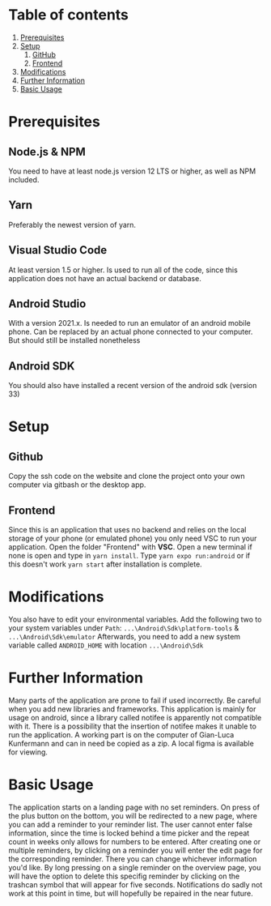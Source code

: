# Table of contents
1. [Prerequisites](#Prerequisites)
2. [Setup](#Setup)
    1. [GitHub](#Github)
    2. [Frontend](#Frontend)
3. [Modifications](#Modifications)
4. [Further Information](#Further-Information)
5. [Basic Usage](#Basic-Usage)

# Prerequisites

## Node.js & NPM
You need to have at least node.js version 12 LTS or higher, as well as NPM included.

## Yarn
Preferably the newest version of yarn.

## Visual Studio Code
At least version 1.5 or higher. Is used to run all of the code, since this application does not have an actual backend or database.

## Android Studio
With a version 2021.x. Is needed to run an emulator of an android mobile phone. Can be replaced by an actual phone connected to your computer.
But should still be installed nonetheless

## Android SDK
You should also have installed a recent version of the android sdk (version 33)


# Setup

## Github
Copy the ssh code on the website and clone the project onto your own computer via gitbash or the desktop app.

## Frontend
Since this is an application that uses no backend and relies on the local storage of your phone (or emulated phone) you only need VSC to run your
application. Open the folder "Frontend" with **VSC**. Open a new terminal if none is open and type in `yarn install`. 
Type `yarn expo run:android` or if this doesn't work `yarn start` after installation is complete.


# Modifications
You also have to edit your environmental variables. Add the following two to your system variables under `Path`: 
`...\Android\Sdk\platform-tools` & `...\Android\Sdk\emulator`
Afterwards, you need to add a new system variable called `ANDROID_HOME` with location `...\Android\Sdk`


# Further Information
Many parts of the application are prone to fail if used incorrectly. Be careful when you add new libraries and frameworks. This
application is mainly for usage on android, since a library called notifee is apparently not compatible with it. There is a possibility that
the insertion of notifee makes it unable to run the application. A working part is on the computer of Gian-Luca Kunfermann and can in need be copied
as a zip. A local figma is available for viewing.


# Basic Usage
The application starts on a landing page with no set reminders. On press of the plus button on the bottom, you will be redirected
to a new page, where you can add a reminder to your reminder list. The user cannot enter false information, since the time is locked behind
a time picker and the repeat count in weeks only allows for numbers to be entered. After creating one or multiple reminders, by clicking
on a reminder you will enter the edit page for the corresponding reminder. There you can change whichever information you'd like. By 
long pressing on a single reminder on the overview page, you will have the option to delete this specifig reminder by clicking on the 
trashcan symbol that will appear for five seconds. Notifications do sadly not work at this point in time, but will hopefully be 
repaired in the near future.
